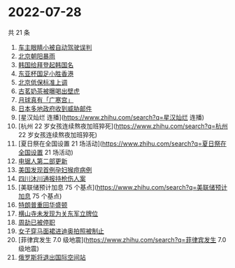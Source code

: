 # 2022-07-28

共 21 条

<!-- BEGIN -->
<!-- 最后更新时间 Thu Jul 28 2022 12:40:55 GMT+0800 (China Standard Time) -->

1. [车主眼睛小被自动驾驶误判](https://www.zhihu.com/search?q=车主眼睛小被自动驾驶误判)
1. [北京朝阳暴雨](https://www.zhihu.com/search?q=北京朝阳暴雨)
1. [韩国给拜登起韩国名](https://www.zhihu.com/search?q=韩国给拜登起韩国名)
1. [东亚杯国足小胜香港](https://www.zhihu.com/search?q=东亚杯国足小胜香港)
1. [北京低保标准上调](https://www.zhihu.com/search?q=北京低保标准上调)
1. [古茗奶茶被曝喝出壁虎](https://www.zhihu.com/search?q=古茗奶茶被曝喝出壁虎)
1. [月球真有「广寒宫」](https://www.zhihu.com/search?q=月球真有「广寒宫」)
1. [日本多地政府收到威胁邮件](https://www.zhihu.com/search?q=日本多地政府收到威胁邮件)
1. [星汉灿烂 连播](https://www.zhihu.com/search?q=星汉灿烂 连播)
1. [杭州 22 岁女孩连续熬夜加班猝死](https://www.zhihu.com/search?q=杭州 22 岁女孩连续熬夜加班猝死)
1. [夏日祭在全国设置 21 场活动](https://www.zhihu.com/search?q=夏日祭在全国设置 21 场活动)
1. [电锯人第二部更新](https://www.zhihu.com/search?q=电锯人第二部更新)
1. [美国发现首例孕妇猴痘病例](https://www.zhihu.com/search?q=美国发现首例孕妇猴痘病例)
1. [四川沐川通报持枪伤人案](https://www.zhihu.com/search?q=四川沐川通报持枪伤人案)
1. [美联储预计加息 75 个基点](https://www.zhihu.com/search?q=美联储预计加息 75 个基点)
1. [特朗普重回华盛顿](https://www.zhihu.com/search?q=特朗普重回华盛顿)
1. [横山寺未发现为关东军立牌位](https://www.zhihu.com/search?q=横山寺未发现为关东军立牌位)
1. [周劼已被停职](https://www.zhihu.com/search?q=周劼已被停职)
1. [女子穿马面裙进迪奥拍照被制止](https://www.zhihu.com/search?q=女子穿马面裙进迪奥拍照被制止)
1. [菲律宾发生 7.0 级地震](https://www.zhihu.com/search?q=菲律宾发生 7.0 级地震)
1. [俄罗斯将退出国际空间站](https://www.zhihu.com/search?q=俄罗斯将退出国际空间站)

<!-- END -->
